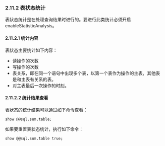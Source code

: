 ### 2.11.2 表状态统计
表状态统计是在处理查询结果时进行的。要进行此类统计必须开启enableStatisticAnalysis。

#### 2.11.2.1  统计内容
表状态主要统计如下内容：

+ 读操作的次数
+ 写操作的次数
+ 表关系，即在同一个语句中出现多个表，以第一个表作为操作的主表，其他表是和主表有关系的表。
+ 对主表最后一次操作的时刻。

#### 2.11.2.2  统计结果查看
表状态的统计结果可以通过如下命令查看：
```
show @@sql.sum.table;
```

如果要重置表状态统计，执行如下命令：
```
show @@sql.sum.table true;
```
